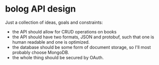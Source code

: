 # bolog API design

Just a collection of ideas, goals and constraints:

* the API should allow for CRUD operations on books
* the API should have two formats, JSON and protobuf, such that one is human readable and one is optimized.
* the database should be some form of document storage, so I'll most probably choose MongoDB.
* the whole thing should be secured by OAuth.
